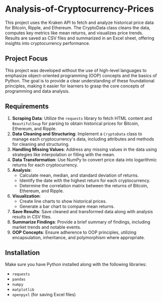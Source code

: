 # Analysis-of-Cryptocurrency-Prices
This project uses the Kraken API to fetch and analyze historical price data for Bitcoin, Ripple, and Ethereum. The CryptoData class cleans the data, computes key metrics like mean returns, and visualizes price trends. Results are saved as CSV files and summarized in an Excel sheet, offering insights into cryptocurrency performance.

## Project Focus
This project was developed without the use of high-level languages to emphasize object-oriented programming (OOP) concepts and the basics of Python. The goal is to provide a clear understanding of these foundational principles, making it easier for learners to grasp the core concepts of programming and data analysis.

## Requirements
1. **Scraping Data**: Utilize the `requests` library to fetch HTML content and `BeautifulSoup` for parsing to obtain historical prices for Bitcoin, Ethereum, and Ripple.
2. **Data Cleaning and Structuring**: Implement a `CryptoData` class to manage each cryptocurrency's data, including attributes and methods for cleaning and structuring.
3. **Handling Missing Values**: Address any missing values in the data using strategies like interpolation or filling with the mean.
4. **Data Transformation**: Use NumPy to convert price data into logarithmic returns for each cryptocurrency.
5. **Analysis**: 
   - Calculate mean, median, and standard deviation of returns.
   - Identify the date with the highest return for each cryptocurrency.
   - Determine the correlation matrix between the returns of Bitcoin, Ethereum, and Ripple.
6. **Visualization**: 
   - Create line charts to show historical prices.
   - Generate a bar chart to compare mean returns.
7. **Save Results**: Save cleaned and transformed data along with analysis results in CSV files.
8. **Summarize Findings**: Provide a brief summary of findings, including market trends and notable events.
9. **OOP Concepts**: Ensure adherence to OOP principles, utilizing encapsulation, inheritance, and polymorphism where appropriate.


## Installation
Make sure you have Python installed along with the following libraries:
- `requests`
- `pandas`
- `numpy`
- `matplotlib`
- `openpyxl` (for saving Excel files)
